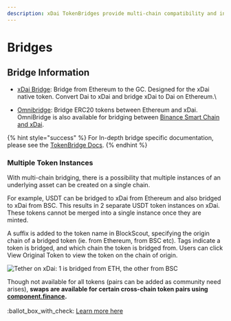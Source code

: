```yaml
---
description: xDai TokenBridges provide multi-chain compatibility and interoperability
---
```


# Bridges

## Bridge Information

* [xDai Bridge](converting-xdai-via-bridge/): Bridge from Ethereum to the GC.  Designed for the xDai native token. Convert Dai to xDai and bridge xDai to Dai on Ethereum.\

* [Omnibridge](omnibridge/): Bridge ERC20 tokens between Ethereum and xDai. OmniBridge is also available for bridging between [Binance Smart Chain and xDai](omnibridge/binance-smart-chain-omnibridge/).

{% hint style="success" %}
For In-depth bridge specific documentation, please see the [TokenBridge Docs](https://docs.tokenbridge.net).
{% endhint %}

### Multiple Token Instances

With multi-chain bridging, there is a possibility that multiple instances of an underlying asset can be created on a single chain.&#x20;

For example, USDT can be bridged to xDai from Ethereum and also bridged to xDai from BSC. This results in 2 separate USDT token instances on xDai. These tokens cannot be merged into a single instance once they are minted.&#x20;

A suffix is added to the token name in BlockScout, specifying the origin chain of a bridged token (ie. from Ethereum, from BSC etc). Tags indicate a token is bridged, and which chain the token is bridged from. Users can click View Original Token to view the token on the chain of origin.

![Tether on xDai: 1 is bridged from ETH, the other from BSC](../../.gitbook/assets/tether1.png)

Though not available for all tokens (pairs can be added as community need arises), **swaps are available for certain cross-chain token pairs using** [**component.finance**](https://xdai.component.finance)**.**\
\
&#x20;:ballot\_box\_with\_check: [Learn more here](../../about-gc/project-spotlights/component-finance.md)
